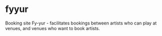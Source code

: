 # fyyur

Booking site Fy-yur - facilitates bookings between artists who can play at venues, and venues who want to book artists.
